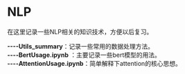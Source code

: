 # NLP
在这里记录一些NLP相关的知识技术，方便以后复习。

**----Utils_summary**：记录一些常用的数据处理方法。  
**----BertUsage.ipynb** ：主要记录一些bert模型的用法。  
**----AttentionUsage.ipynb**：简单解释下attention的核心思想。  